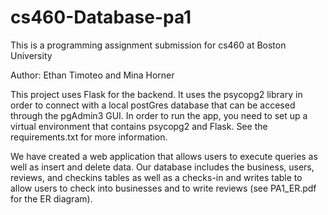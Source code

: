 # cs460-Database-pa1
This is a programming assignment submission for cs460 at Boston University


Author: Ethan Timoteo and Mina Horner

This project uses Flask for the backend. It uses the psycopg2 library in order to connect with a local postGres database that can be accesed through the pgAdmin3 GUI. In order to run the app, you need to set up a virtual environment that contains psycopg2 and Flask. See the requirements.txt for more information.

We have created a web application that allows users to execute queries as well as insert and delete data. Our database includes the business, users, reviews, and checkins tables as well as a checks-in and writes table to allow users to check into businesses and to write reviews (see PA1_ER.pdf for the ER diagram). 
